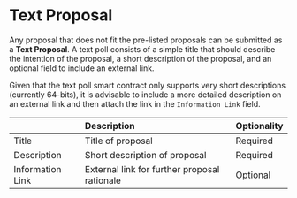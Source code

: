 # Text Proposal

Any proposal that does not fit the pre-listed proposals can be submitted as a **Text Proposal**. A text poll consists of a simple title that should describe the intention of the proposal, a short description of the proposal, and an optional field to include an external link. 

Given that the text poll smart contract only supports very short descriptions \(currently 64-bits\), it is advisable to include a more detailed description on an external link and then attach the link in the `Information Link` field.

|  | Description | Optionality |
| :--- | :--- | :--- |
| Title | Title of proposal | Required |
| Description | Short description of proposal | Required |
| Information Link | External link for further proposal rationale | Optional |

